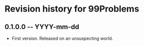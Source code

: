 # Revision history for 99Problems

## 0.1.0.0 -- YYYY-mm-dd

* First version. Released on an unsuspecting world.

